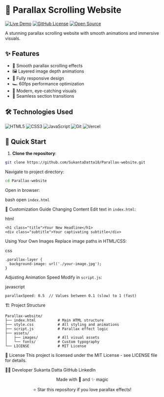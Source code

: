 # 🌌 Parallax Scrolling Website

[![Live Demo](https://img.shields.io/badge/🚀_Live_Demo-Vercel-000000?style=for-the-badge&logo=vercel)](https://parallax-website-eight-lac.vercel.app)
[![GitHub License](https://img.shields.io/badge/License-MIT-blue?style=for-the-badge)](LICENSE)
[![Open Source](https://img.shields.io/badge/Open_Source-💖-brightgreen?style=for-the-badge)](https://opensource.org)

A stunning parallax scrolling website with smooth animations and immersive visuals.

## ✨ Features
- 🌠 Smooth parallax scrolling effects
- 🖼️ Layered image depth animations
- 📱 Fully responsive design
- 🏎️ 60fps performance optimization
- 🌈 Modern, eye-catching visuals
- 🔄 Seamless section transitions

## 🛠️ Technologies Used
<p align="left">
  <img src="https://img.shields.io/badge/HTML5-E34F26?style=for-the-badge&logo=html5&logoColor=white" alt="HTML5">
  <img src="https://img.shields.io/badge/CSS3-1572B6?style=for-the-badge&logo=css3&logoColor=white" alt="CSS3">
  <img src="https://img.shields.io/badge/JavaScript-F7DF1E?style=for-the-badge&logo=javascript&logoColor=black" alt="JavaScript">
  <img src="https://img.shields.io/badge/Git-F05032?style=for-the-badge&logo=git&logoColor=white" alt="Git">
  <img src="https://img.shields.io/badge/Vercel-000000?style=for-the-badge&logo=vercel&logoColor=white" alt="Vercel">
</p>

## 🚀 Quick Start

1. **Clone the repository**:
```bash
git clone https://github.com/SukantaDatta18/Parallax-website.git
```
Navigate to project directory:

```bash
cd Parallax-website
```
Open in browser:

bash
open `index.html`

🎨 Customization Guide
Changing Content
Edit text in `index.html`:

html
```
<h1 class="title">Your New Headline</h1>
<div class="subtitle">Your captivating subtitle</div>
```
Using Your Own Images
Replace image paths in HTML/CSS:

css
```
.parallax-layer {
  background-image: url('./your-image.jpg');
}
```
Adjusting Animation Speed
Modify in `script.js`:

javascript
```
parallaxSpeed: 0.5  // Values between 0.1 (slow) to 1 (fast)
```
🏗️ Project Structure
```
Parallax-website/
├── index.html          # Main HTML structure
├── style.css           # All styling and animations
├── script.js           # Parallax effect logic
├── assets/
│   ├── images/         # All visual assets
│   └── fonts/          # Custom typography
└── LICENSE             # MIT License
```
📜 License
This project is licensed under the MIT License - see LICENSE file for details.

👨‍💻 Developer
Sukanta Datta
GitHub
LinkedIn

<div align="center"> <p>Made with 💖 and ✨ magic</p> <p>⭐ Star this repository if you love parallax effects!</p> </div> 
